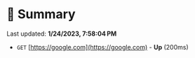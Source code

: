 # 📖 Summary
Last updated: **1/24/2023, 7:58:04 PM**

- `GET` [https://google.com](https://google.com) - **Up** (200ms)
